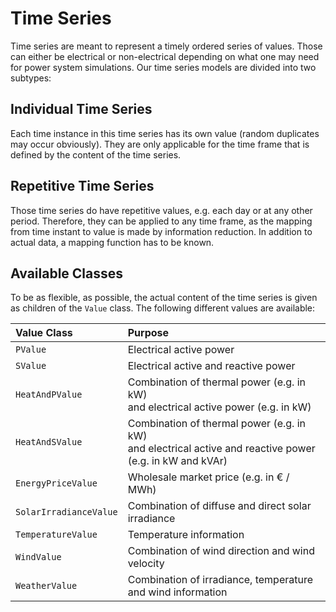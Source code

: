 # Time Series
Time series are meant to represent a timely ordered series of values.
Those can either be electrical or non-electrical depending on what one may need for power system simulations.
Our time series models are divided into two subtypes:

## Individual Time Series
Each time instance in this time series has its own value (random duplicates may occur obviously).
They are only applicable for the time frame that is defined by the content of the time series.

## Repetitive Time Series
Those time series do have repetitive values, e.g. each day or at any other period.
Therefore, they can be applied to any time frame, as the mapping from time instant to value is made by information
reduction.
In addition to actual data, a mapping function has to be known.

## Available Classes
To be as flexible, as possible, the actual content of the time series is given as children of the `Value` class.
The following different values are available:

| Value Class            | Purpose                                                                                                       |
|:-----------------------|:--------------------------------------------------------------------------------------------------------------|
| `PValue`               | Electrical active power                                                                                       |
| `SValue`               | Electrical active and reactive power                                                                          |
| `HeatAndPValue`        | Combination of thermal power (e.g. in kW) <br> and electrical active power (e.g. in kW)                       |
| `HeatAndSValue`        | Combination of thermal power (e.g. in kW) <br> and electrical active and reactive power (e.g. in kW and kVAr) |
| `EnergyPriceValue`     | Wholesale market price (e.g. in € / MWh)                                                                      |
| `SolarIrradianceValue` | Combination of diffuse and direct solar irradiance                                                            |
| `TemperatureValue`     | Temperature information                                                                                       |
| `WindValue`            | Combination of wind direction and wind velocity                                                               |
| `WeatherValue`         | Combination of irradiance, temperature and wind information                                                   |
